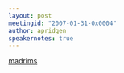 ```yaml
---
layout: post
meetingid: "2007-01-31-0x0004"
author: apridgen
speakernotes: true
---
```


[madrims](http://aha.wikidot.com/madrims)

